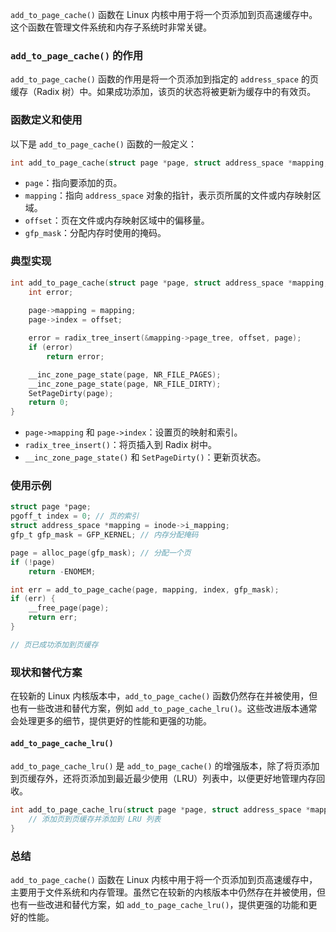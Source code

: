 `add_to_page_cache()` 函数在 Linux 内核中用于将一个页添加到页高速缓存中。这个函数在管理文件系统和内存子系统时非常关键。

### `add_to_page_cache()` 的作用

`add_to_page_cache()` 函数的作用是将一个页添加到指定的 `address_space` 的页缓存（Radix 树）中。如果成功添加，该页的状态将被更新为缓存中的有效页。

### 函数定义和使用

以下是 `add_to_page_cache()` 函数的一般定义：

```c
int add_to_page_cache(struct page *page, struct address_space *mapping, pgoff_t offset, gfp_t gfp_mask);
```

- `page`：指向要添加的页。
- `mapping`：指向 `address_space` 对象的指针，表示页所属的文件或内存映射区域。
- `offset`：页在文件或内存映射区域中的偏移量。
- `gfp_mask`：分配内存时使用的掩码。

### 典型实现

```c
int add_to_page_cache(struct page *page, struct address_space *mapping, pgoff_t offset, gfp_t gfp_mask) {
    int error;
    
    page->mapping = mapping;
    page->index = offset;

    error = radix_tree_insert(&mapping->page_tree, offset, page);
    if (error)
        return error;

    __inc_zone_page_state(page, NR_FILE_PAGES);
    __inc_zone_page_state(page, NR_FILE_DIRTY);
    SetPageDirty(page);
    return 0;
}
```

- `page->mapping` 和 `page->index`：设置页的映射和索引。
- `radix_tree_insert()`：将页插入到 Radix 树中。
- `__inc_zone_page_state()` 和 `SetPageDirty()`：更新页状态。

### 使用示例

```c
struct page *page;
pgoff_t index = 0; // 页的索引
struct address_space *mapping = inode->i_mapping;
gfp_t gfp_mask = GFP_KERNEL; // 内存分配掩码

page = alloc_page(gfp_mask); // 分配一个页
if (!page)
    return -ENOMEM;

int err = add_to_page_cache(page, mapping, index, gfp_mask);
if (err) {
    __free_page(page);
    return err;
}

// 页已成功添加到页缓存
```

### 现状和替代方案

在较新的 Linux 内核版本中，`add_to_page_cache()` 函数仍然存在并被使用，但也有一些改进和替代方案，例如 `add_to_page_cache_lru()`。这些改进版本通常会处理更多的细节，提供更好的性能和更强的功能。

#### `add_to_page_cache_lru()`

`add_to_page_cache_lru()` 是 `add_to_page_cache()` 的增强版本，除了将页添加到页缓存外，还将页添加到最近最少使用（LRU）列表中，以便更好地管理内存回收。

```c
int add_to_page_cache_lru(struct page *page, struct address_space *mapping, pgoff_t offset, gfp_t gfp_mask) {
    // 添加页到页缓存并添加到 LRU 列表
}
```

### 总结

`add_to_page_cache()` 函数在 Linux 内核中用于将一个页添加到页高速缓存中，主要用于文件系统和内存管理。虽然它在较新的内核版本中仍然存在并被使用，但也有一些改进和替代方案，如 `add_to_page_cache_lru()`，提供更强的功能和更好的性能。